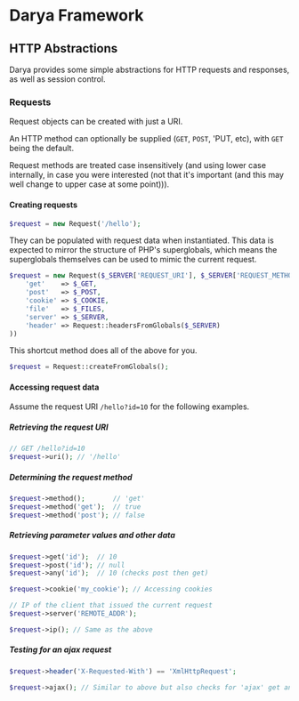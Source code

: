 # Darya Framework

## HTTP Abstractions

Darya provides some simple abstractions for HTTP requests and responses, as well
as session control.

### Requests

Request objects can be created with just a URI.

An HTTP method can optionally be supplied (`GET`, `POST`, 'PUT, etc), with `GET`
being the default.

Request methods are treated case insensitively (and using lower case
internally, in case you were interested (not that it's important (and this may
well change to upper case at some point))).

#### Creating requests

```php
$request = new Request('/hello');
```

They can be populated with request data when instantiated. This data is expected to mirror the structure of PHP's superglobals, which means the superglobals themselves can be used to mimic the current request.

```php
$request = new Request($_SERVER['REQUEST_URI'], $_SERVER['REQUEST_METHOD'], array(
	'get'    => $_GET,
	'post'   => $_POST,
	'cookie' => $_COOKIE,
	'file'   => $_FILES,
	'server' => $_SERVER,
	'header' => Request::headersFromGlobals($_SERVER)
))
```

This shortcut method does all of the above for you.

```php
$request = Request::createFromGlobals();
```

#### Accessing request data

Assume the request URI `/hello?id=10` for the following examples.

##### Retrieving the request URI

```php
// GET /hello?id=10
$request->uri(); // '/hello'
```
##### Determining the request method

```php
$request->method();       // 'get'
$request->method('get');  // true
$request->method('post'); // false
```

##### Retrieving parameter values and other data

```php
$request->get('id');  // 10
$request->post('id'); // null
$request->any('id');  // 10 (checks post then get)

$request->cookie('my_cookie'); // Accessing cookies

// IP of the client that issued the current request
$request->server('REMOTE_ADDR');

$request->ip(); // Same as the above
```

##### Testing for an ajax request

```php
$request->header('X-Requested-With') == 'XmlHttpRequest';

$request->ajax(); // Similar to above but also checks for 'ajax' get and post parameters
```

